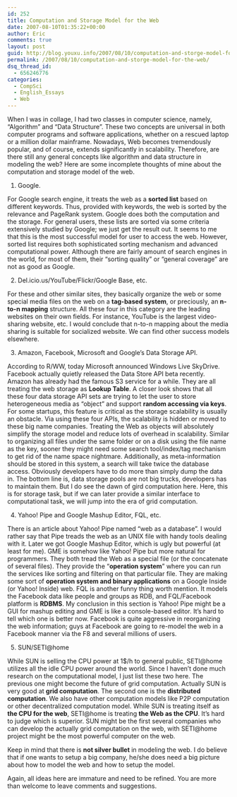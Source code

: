 ```yaml
---
id: 252
title: Computation and Storage Model for the Web
date: 2007-08-10T01:35:22+00:00
author: Eric
comments: true
layout: post
guid: http://blog.youxu.info/2007/08/10/computation-and-storge-model-for-the-web/
permalink: /2007/08/10/computation-and-storge-model-for-the-web/
dsq_thread_id:
  - 656246776
categories:
  - CompSci
  - English_Essays
  - Web
---
```

When I was in collage, I had two classes in computer science, namely, &#8220;Algorithm&#8221; and &#8220;Data Structure&#8221;. These two concepts are universal in both computer programs and software applications, whether on a rescued laptop or a million dollar mainframe. Nowadays, Web becomes tremendously popular, and of course, extends significantly in scalability. Therefore, are there still any general concepts like algorithm and data structure in modeling the web? Here are some incomplete thoughts of mine about the computation and storage model of the web.

1. Google.

For Google search engine, it treats the web as a <span style="font-weight: bold">sorted list</span> based on different keywords. Thus, provided with keywords, the web is sorted by the relevance and PageRank system. Google does both the computation and the storage. For general users, these lists are sorted via some criteria extensively studied by Google; we just get the result out. It seems to me that this is the most successful model for user to access the web. However, sorted list requires both sophisticated sorting mechanism and advanced computational power. Although there are fairly amount of search engines in the world, for most of them, their &#8220;sorting quality&#8221; or &#8220;general coverage&#8221; are not as good as Google.

2. Del.icio.us/YouTube/Flickr/Google Base, etc.

For these and other similar sites, they basically organize the web or some special media files on the web on a <span style="font-weight: bold">tag-based system</span>, or preciously, an <span style="font-weight: bold">n-to-n mapping</span> structure. All these four in this category are the leading websites on their own fields. For instance, YouTube is the largest video-sharing website, etc. I would conclude that n-to-n mapping about the media sharing is suitable for socialized website. We can find other success models elsewhere.

3. Amazon, Facebook, Microsoft and Google&#8217;s Data Storage API.

According to R/WW, today Microsoft announced Windows Live SkyDrive. Facebook actually quietly released the Data Store API beta recently. Amazon has already had the famous S3 service for a while. They are all treating the web storage as <span style="font-weight: bold">Lookup Table</span>. A closer look shows that all these four data storage API sets are trying to let the user to store heterogeneous media as &#8220;object&#8221; and support <span style="font-weight: bold">random accessing via keys</span>. For some startups, this feature is critical as the storage scalability is usually an obstacle. Via using these four APIs, the scalability is hidden or moved to these big name companies. Treating the Web as objects will absolutely simplify the storage model and reduce lots of overhead in scalability. Similar to organizing all files under the same folder or on a disk using the file name as the key, sooner they might need some search tool/index/tag mechanism to get rid of the name space nightmare. Additionally, as meta-information should be stored in this system, a search will take twice the database access. Obviously developers have to do more than simply dump the data in. The bottom line is, data storage pools are not big trucks, developers has to maintain them. But I do see the dawn of gird computation here. Here, this is for storage task, but if we can later provide a similar interface to computational task, we will jump into the era of grid computation.

4. Yahoo! Pipe and Google Mashup Editor, FQL, etc.

There is an article about Yahoo! Pipe named &#8220;web as a database&#8221;. I would rather say that Pipe treads the web as an UNIX file with handy tools dealing with it. Later we got Google Mashup Editor, which is ugly but powerful (at least for me). GME is somehow like Yahoo! Pipe but more natural for programmers. They both tread the Web as a special file (or the concatenate of several files). They provide the &#8220;<span style="font-weight: bold">operation system</span>&#8221; where you can run the services like sorting and filtering on that particular file. They are making some sort of <span style="font-weight: bold">operation system and binary applications</span> on a Google Inside (or Yahoo! Inside) web. FQL is another funny thing worth mention. It models the Facebook data like people and groups as RDB, and FQL/Facebook platform is <span style="font-weight: bold">RDBMS</span>. My conclusion in this section is Yahoo! Pipe might be a GUI for mashup editing and GME is like a console-based editor. It&#8217;s hard to tell which one is better now. Facebook is quite aggressive in reorganizing the web information; guys at Facebook are going to re-model the web in a Facebook manner via the F8 and several millions of users.

5. SUN/SETI@home

While SUN is selling the CPU power at 1$/h to general public, SETI@home utilizes all the idle CPU power around the world. Since I haven&#8217;t done much research on the computational model, I just list these two here. The previous one might become the future of grid computation. Actually SUN is very good at <span style="font-weight: bold">grid computation</span>. The second one is the <span style="font-weight: bold">distributed computation</span>. We also have other computation models like P2P computation or other decentralized computation model. While SUN is treating itself as <span style="font-weight: bold">the CPU for the web</span>, SETI@home is treating <span style="font-weight: bold">the Web as the CPU</span>. It&#8217;s hard to judge which is superior. SUN might be the first several companies who can develop the actually grid computation on the web, with SETI@home project might be the most powerful computer on the web.

Keep in mind that there is <span style="font-weight: bold">not silver bullet</span> in modeling the web. I do believe that if one wants to setup a big company, he/she does need a big picture about how to model the web and how to setup the model.

Again, all ideas here are immature and need to be refined. You are more than welcome to leave comments and suggestions.